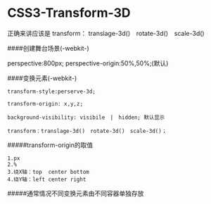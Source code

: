 # CSS3-Transform-3D

正确来讲应该是 transform： translage-3d()　rotate-3d()　scale-3d()

####创建舞台场景(-webkit-)

  perspective:800px;
  perspective-origin:50%,50%;(默认)
  
####变换元素(-webkit-)

    transform-style:perserve-3d;
    
    transform-origin: x,y,z;
    
    background-visibility: visibile　|　hidden; 默认显示
    
    transform：translage-3d()　rotate-3d()　scale-3d()；
    
#####transform-origin的取值

    1.px
    2.%
    3.绕X轴：top  center bottom
    4.绕Y轴：left center right
    
#####通常情况不同变换元素由不同容器单独存放
    
    
